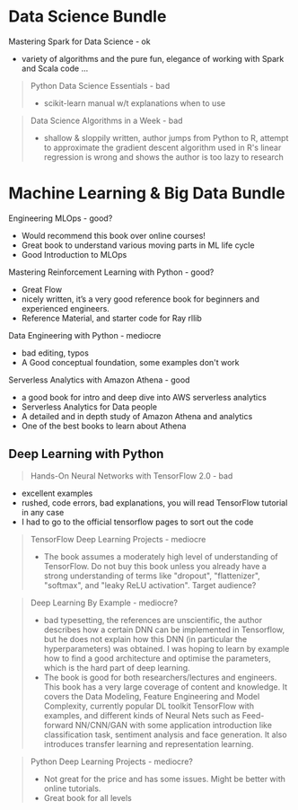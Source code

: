 
# Data Science Bundle

Mastering Spark for Data Science - ok

- variety of algorithms and the pure fun, elegance of working with Spark and Scala code ...

> Python Data Science Essentials - bad  
>
> - scikit-learn manual w/t explanations when to use

> Data Science Algorithms in a Week - bad  
>
> - shallow & sloppily written, author jumps from Python to R, attempt to approximate the gradient descent algorithm used in R's linear regression is wrong and shows the author is too lazy to research

# Machine Learning & Big Data Bundle

Engineering MLOps - good?

-  Would recommend this book over online courses!
-  Great book to understand various moving parts in ML life cycle
-  Good Introduction to MLOps 

Mastering Reinforcement Learning with Python - good?

- Great Flow
- nicely written, it’s a very good reference book for beginners and experienced engineers.
- Reference Material, and starter code for Ray rllib

Data Engineering with Python - mediocre

- bad editing, typos
- A Good conceptual foundation, some examples don't work

Serverless Analytics with Amazon Athena - good

- a good book for intro and deep dive into AWS serverless analytics
- Serverless Analytics for Data people
- A detailed and in depth study of Amazon Athena and analytics
- One of the best books to learn about Athena 

## Deep Learning with Python

> Hands-On Neural Networks with TensorFlow 2.0 - bad  

- excellent examples
- rushed, code errors, bad explanations, you will read TensorFlow tutorial in any case
- I had to go to the official tensorflow pages to sort out the code

> TensorFlow Deep Learning Projects - mediocre
>
> - The book assumes a moderately high level of understanding of TensorFlow. Do not buy this book unless you already have a strong understanding of terms like "dropout", "flattenizer", "softmax", and "leaky ReLU activation". Target audience?


> Deep Learning By Example - mediocre?  
>
> - bad typesetting, the references are unscientific, the author describes how a certain DNN can be implemented in Tensorflow, but he does not explain how this DNN (in particular the hyperparameters) was obtained. I was hoping to learn by example how to find a good architecture and optimise the parameters, which is the hard part of deep learning.
> - The book is good for both researchers/lectures and engineers. This book has a very large coverage of content and knowledge. It covers the Data Modeling, Feature Engineering and Model Complexity, currently popular DL toolkit TensorFlow with examples, and different kinds of Neural Nets such as Feed-forward NN/CNN/GAN with some application introduction like classification task, sentiment analysis and face generation. It also introduces transfer learning and representation learning.

> Python Deep Learning Projects - mediocre?  
>
> - Not great for the price and has some issues. Might be better with online tutorials.
> - Great book for all levels 
